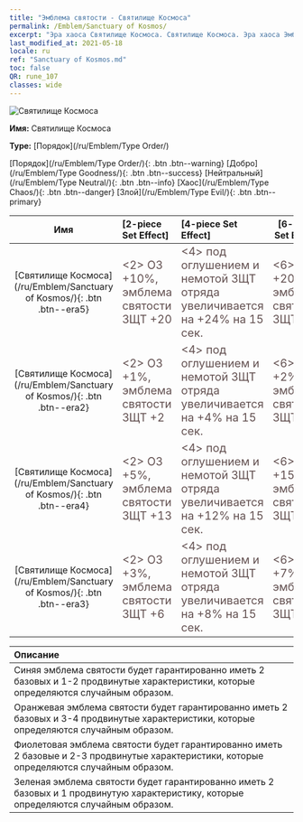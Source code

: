 ```yaml
---
title: "Эмблема святости - Святилище Космоса"
permalink: /Emblem/Sanctuary of Kosmos/
excerpt: "Эра хаоса Святилище Космоса. Святилище Космоса. Эра хаоса Эмблема святости Святилище Космоса. Эра хаоса Порядок Святилище Космоса"
last_modified_at: 2021-05-18
locale: ru
ref: "Sanctuary of Kosmos.md"
toc: false
QR: rune_107
classes: wide
---
```


  ![Святилище Космоса](/images/r/rune_icon_307.png)

 **Имя:** Святилище Космоса

 **Type:** [Порядок](/ru/Emblem/Type Order/)

  [Порядок](/ru/Emblem/Type Order/){: .btn .btn--warning}   [Добро](/ru/Emblem/Type Goodness/){: .btn .btn--success}   [Нейтральный](/ru/Emblem/Type Neutral/){: .btn .btn--info}   [Хаос](/ru/Emblem/Type Chaos/){: .btn .btn--danger}   [Злой](/ru/Emblem/Type Evil/){: .btn .btn--primary} 

  |  Имя    | [2-piece Set Effect] | [4-piece Set Effect] | [6-piece Set Effect]  | 
  |:-----------------------:|:-------------------|:-----------------|----------------| 
  | [Святилище Космоса](/ru/Emblem/Sanctuary of Kosmos/){: .btn .btn--era5} | <span style="color: #645252;font-size:20px">&lt;2&gt; ОЗ +10%, эмблема святости ЗЩТ +20</span> | <span style="color: #645252;font-size:20px">&lt;4&gt; под оглушением и немотой ЗЩТ отряда увеличивается на +24% на 15 сек.</span> | <span style="color: #645252;font-size:20px">&lt;6&gt; ОЗ +20%, эмблема святости ЗЩТ +55</span> | 
  | [Святилище Космоса](/ru/Emblem/Sanctuary of Kosmos/){: .btn .btn--era2} | <span style="color: #645252;font-size:20px">&lt;2&gt; ОЗ +1%, эмблема святости ЗЩТ +2</span> | <span style="color: #645252;font-size:20px">&lt;4&gt; под оглушением и немотой ЗЩТ отряда увеличивается на +4% на 15 сек.</span> | <span style="color: #645252;font-size:20px">&lt;6&gt; ОЗ +2%, эмблема святости ЗЩТ +6</span> | 
  | [Святилище Космоса](/ru/Emblem/Sanctuary of Kosmos/){: .btn .btn--era4} | <span style="color: #645252;font-size:20px">&lt;2&gt; ОЗ +5%, эмблема святости ЗЩТ +13</span> | <span style="color: #645252;font-size:20px">&lt;4&gt; под оглушением и немотой ЗЩТ отряда увеличивается на +12% на 15 сек.</span> | <span style="color: #645252;font-size:20px">&lt;6&gt; ОЗ +15%, эмблема святости ЗЩТ +30</span> | 
  | [Святилище Космоса](/ru/Emblem/Sanctuary of Kosmos/){: .btn .btn--era3} | <span style="color: #645252;font-size:20px">&lt;2&gt; ОЗ +3%, эмблема святости ЗЩТ +6</span> | <span style="color: #645252;font-size:20px">&lt;4&gt; под оглушением и немотой ЗЩТ отряда увеличивается на +8% на 15 сек.</span> | <span style="color: #645252;font-size:20px">&lt;6&gt; ОЗ +7%, эмблема святости ЗЩТ +16</span> | 

  |         Описание            | 
  |:-------------------------------|
  | Синяя эмблема святости будет гарантированно иметь 2 базовых и 1-2 продвинутые характеристики, которые определяются случайным образом. |
  | Оранжевая эмблема святости будет гарантированно иметь 2 базовых и 3-4 продвинутые характеристики, которые определяются случайным образом. |
  | Фиолетовая эмблема святости будет гарантированно иметь 2 базовые и 2-3 продвинутые характеристики, которые определяются случайным образом. |
  | Зеленая эмблема святости будет гарантированно иметь 2 базовых и 1 продвинутую характеристику, которые определяются случайным образом. |
